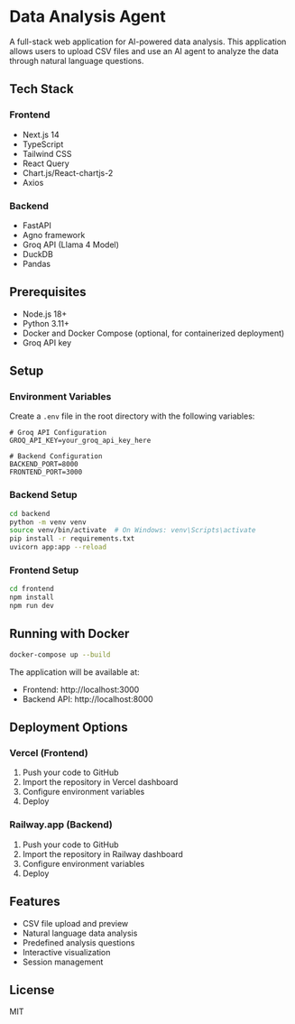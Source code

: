 # Data Analysis Agent

A full-stack web application for AI-powered data analysis. This application allows users to upload CSV files and use an AI agent to analyze the data through natural language questions.

## Tech Stack

### Frontend
- Next.js 14
- TypeScript
- Tailwind CSS
- React Query
- Chart.js/React-chartjs-2
- Axios

### Backend
- FastAPI
- Agno framework
- Groq API (Llama 4 Model)
- DuckDB
- Pandas

## Prerequisites

- Node.js 18+
- Python 3.11+
- Docker and Docker Compose (optional, for containerized deployment)
- Groq API key

## Setup

### Environment Variables

Create a `.env` file in the root directory with the following variables:

```
# Groq API Configuration
GROQ_API_KEY=your_groq_api_key_here

# Backend Configuration
BACKEND_PORT=8000
FRONTEND_PORT=3000
```

### Backend Setup

```bash
cd backend
python -m venv venv
source venv/bin/activate  # On Windows: venv\Scripts\activate
pip install -r requirements.txt
uvicorn app:app --reload
```

### Frontend Setup

```bash
cd frontend
npm install
npm run dev
```

## Running with Docker

```bash
docker-compose up --build
```

The application will be available at:
- Frontend: http://localhost:3000
- Backend API: http://localhost:8000

## Deployment Options

### Vercel (Frontend)
1. Push your code to GitHub
2. Import the repository in Vercel dashboard
3. Configure environment variables
4. Deploy

### Railway.app (Backend)
1. Push your code to GitHub
2. Import the repository in Railway dashboard
3. Configure environment variables
4. Deploy

## Features

- CSV file upload and preview
- Natural language data analysis
- Predefined analysis questions
- Interactive visualization
- Session management

## License

MIT 